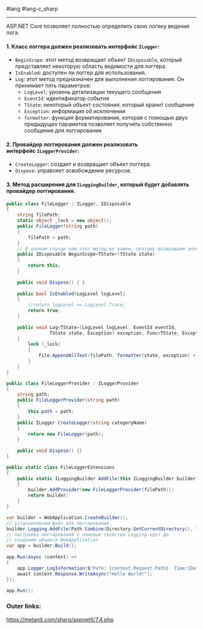 #lang #lang-c_sharp 

---
ASP.NET Core позволяет полностью определить свою логику ведения лога.

#### 1. **Класс логгера** должен реализовать интерфейс `ILogger`:
- `BeginScope`: этот метод возвращает объект `IDisposable`, который представляет некоторую область видимости для логгера. 
- `IsEnabled`: доступен ли логгер для использования. 
- `Log`: этот метод предназначен для выполнения логгирования. Он принимает пять параметров:
	- `LogLevel`: уровень детализации текущего сообщения
	- `EventId`: идентификатор события
	- `TState`: некоторый объект состояния, который хранит сообщение
	- `Exception`: информация об исключении
	- `formatter`: функция форматирования, которая с помощью двух предыдущих параметов позволяет получить собственно сообщение для логгирования

#### 2. **Провайдер логгирования** должен реализовать интерфейс `ILoggerProvider`:
- `CreateLogger`: создает и возвращает объект логгера. 
- `Dispose`: управляет освобождение ресурсов. 

#### 3. **Метод расширения** для `ILoggingBuilder`, который будет добавлять провайдер логгирования.

```csharp
public class FileLogger : ILogger, IDisposable
{
    string filePath;
    static object _lock = new object();
    public FileLogger(string path)
    {
        filePath = path;
    }
    // В данном случае нам этот метод не важен, поэтому возвращаем значение `this` - ссылку на текущий объект класса, который реализует интерфейс `IDisposable`.
    public IDisposable BeginScope<TState>(TState state)
    {
        return this;
    }
 
    public void Dispose() { }
 
    public bool IsEnabled(LogLevel logLevel)
    {
        //return logLevel == LogLevel.Trace;
        return true;
    }
 
    public void Log<TState>(LogLevel logLevel, EventId eventId,
                TState state, Exception? exception, Func<TState, Exception?, string> formatter)
    {
        lock (_lock)
        {
            File.AppendAllText(filePath, formatter(state, exception) + Environment.NewLine);
        }
    }
}
```

```csharp
public class FileLoggerProvider : ILoggerProvider
{
    string path;
    public FileLoggerProvider(string path)
    {
        this.path = path;
    }
    public ILogger CreateLogger(string categoryName)
    {
        return new FileLogger(path);
    }
 
    public void Dispose() {}
}
```

```csharp
public static class FileLoggerExtensions
{
    public static ILoggingBuilder AddFile(this ILoggingBuilder builder, string filePath)
    {
        builder.AddProvider(new FileLoggerProvider(filePath));
        return builder;
    }
}
```

```csharp
var builder = WebApplication.CreateBuilder();
// устанавливаем файл для логгирования
builder.Logging.AddFile(Path.Combine(Directory.GetCurrentDirectory(), "logger.txt"));
// настройка логгирования с помошью свойства Logging идет до 
// создания объекта WebApplication
var app = builder.Build();
 
app.Run(async (context) =>
{
    app.Logger.LogInformation($"Path: {context.Request.Path}  Time:{DateTime.Now.ToLongTimeString()}");
    await context.Response.WriteAsync("Hello World!");
});
 
app.Run();
```




### Outer links:
https://metanit.com/sharp/aspnet6/7.4.php